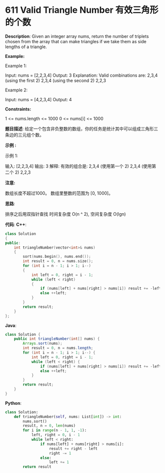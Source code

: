 # 611 Valid Triangle Number 有效三角形的个数

__Description__:
Given an integer array nums, return the number of triplets chosen from the array that can make triangles if we take them as side lengths of a triangle.

__Example:__

Example 1:

Input: nums = [2,2,3,4]
Output: 3
Explanation: Valid combinations are:
2,3,4 (using the first 2)
2,3,4 (using the second 2)
2,2,3

Example 2:

Input: nums = [4,2,3,4]
Output: 4

__Constraints:__

1 <= nums.length <= 1000
0 <= nums[i] <= 1000

__题目描述__:
给定一个包含非负整数的数组，你的任务是统计其中可以组成三角形三条边的三元组个数。

__示例 :__

示例 1:

输入: [2,2,3,4]
输出: 3
解释:
有效的组合是:
2,3,4 (使用第一个 2)
2,3,4 (使用第二个 2)
2,2,3

__注意:__

数组长度不超过1000。
数组里整数的范围为 [0, 1000]。

__思路__:

排序之后用双指针查找
时间复杂度 O(n ^ 2), 空间复杂度 O(lgn)

__代码__:
__C++__:

```C++
class Solution 
{
public:
    int triangleNumber(vector<int>& nums) 
    {
        sort(nums.begin(), nums.end());
        int result = 0, n = nums.size();
        for (int i = n - 1; i > 1; i--) 
        {
            int left = 0, right = i - 1;
            while (left < right)
            {
                if (nums[left] + nums[right] > nums[i]) result += -left + right--;
                else ++left;
            }
        }
        return result;
    }
};
```

__Java__:

```Java
class Solution {
    public int triangleNumber(int[] nums) {
        Arrays.sort(nums);
        int result = 0, n = nums.length;
        for (int i = n - 1; i > 1; i--) {
            int left = 0, right = i - 1;
            while (left < right) {
                if (nums[left] + nums[right] > nums[i]) result += -left + right--;
                else ++left;
            }
        }
        return result;
    }
}
```

__Python__:

```Python
class Solution:
    def triangleNumber(self, nums: List[int]) -> int:
        nums.sort()
        result, n = 0, len(nums)
        for i in range(n - 1, 1, -1):
            left, right = 0, i - 1
            while left < right:
                if nums[left] + nums[right] > nums[i]:
                    result += right - left
                    right -= 1
                else:
                    left += 1
        return result
```
